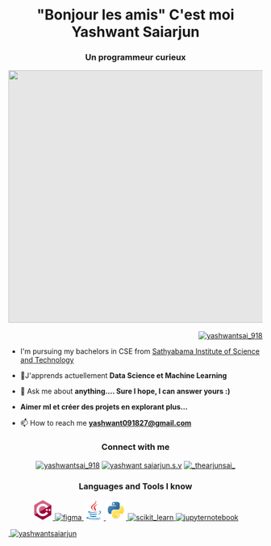 
<h1 align="center">"Bonjour les amis" C'est moi Yashwant Saiarjun</h1>

<h3 align="center">Un programmeur curieux</h3>
<img style="-webkit-user-select: none;margin: auto;background-color: hsl(0, 0%, 90%);transition: background-color 300ms;" src="https://p4.wallpaperbetter.com/wallpaper/603/77/140/outer-space-stars-galaxies-planets-background-images-wallpaper-preview.jpg" width="1000" height="500">



<p align="right"> <a href="https://twitter.com/yashwantsai_918" target="blank"><img src="https://img.shields.io/twitter/follow/yashwantsai_918?logo=twitter&style=for-the-badge" alt="yashwantsai_918" /></a> </p>

- I'm pursuing my bachelors in CSE from [Sathyabama Institute of Science and Technology](https://www.sathyabama.ac.in/)

- 🌱J'apprends actuellement **Data Science et Machine Learning**

- 💬 Ask me about **anything.... Sure I hope, I can answer yours :)**
- **Aimer ml et créer des projets en explorant plus...**


- 📫 How to reach me **yashwant091827@gmail.com**

<h3 align="center">Connect with me</h3>
<p align="center">
<a href="https://twitter.com/yashwantsai_918" target="blank"><img align="center" src="https://raw.githubusercontent.com/rahuldkjain/github-profile-readme-generator/master/src/images/icons/Social/twitter.svg" alt="yashwantsai_918" height="30" width="40" /></a>
<a href="https://linkedin.com/in/yashwant saiarjun.s.v" target="blank"><img align="center" src="https://raw.githubusercontent.com/rahuldkjain/github-profile-readme-generator/master/src/images/icons/Social/linked-in-alt.svg" alt="yashwant saiarjun.s.v" height="30" width="40" /></a>
<a href="https://instagram.com/_thearjunsai_" target="blank"><img align="center" src="https://raw.githubusercontent.com/rahuldkjain/github-profile-readme-generator/master/src/images/icons/Social/instagram.svg" alt="_thearjunsai_" height="30" width="40" /></a>
</p>

<h3 align="center">Languages and Tools I know</h3>
<p align="center"> <a href="https://www.w3schools.com/cpp/" target="_blank"> <img src="https://raw.githubusercontent.com/devicons/devicon/master/icons/cplusplus/cplusplus-original.svg" alt="cplusplus" width="40" height="40"/> </a> <a href="https://www.figma.com/" target="_blank"> <img src="https://www.vectorlogo.zone/logos/figma/figma-icon.svg" alt="figma" width="40" height="40"/> </a> <a href="https://www.java.com" target="_blank"> <img src="https://raw.githubusercontent.com/devicons/devicon/master/icons/java/java-original.svg" alt="java" width="40" height="40"/> </a> <a href="https://www.python.org" target="_blank"> <img src="https://raw.githubusercontent.com/devicons/devicon/master/icons/python/python-original.svg" alt="python" width="40" height="40"/> </a> <a href="https://scikit-learn.org/" target="_blank"> <img src="https://upload.wikimedia.org/wikipedia/commons/0/05/Scikit_learn_logo_small.svg" alt="scikit_learn" width="40" height="40"/> </a> <a  href="https://jupyter.org/" target="_blank"> <img src="https://github.com/jupyter/jupyter.github.io/blob/master/assets/main-logo.svg" alt="jupyternotebook" width="40" height="40"/> </p>

<p>&nbsp;<img align="center" src="https://github-readme-stats.vercel.app/api?username=yashwantsaiarjun&show_icons=true&theme=tokyonight&hide_border=true&locale=en" alt="yashwantsaiarjun" /></p>


